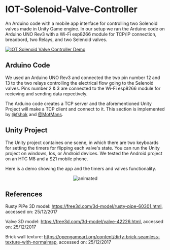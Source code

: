 # IOT-Solenoid-Valve-Controller
An Arduino code with a mobile app interface for controlling two Solenoid valves made in Unity Game engine.
In our setup we ran the Arduino code on Arduino UNO Rev3 with a Wi-Fi esp8266 module for TCP/IP connection, breadbord, two Relays, and two Selenoid valves.

[![IOT Solenoid Valve Controller Demo](https://yt-embed.herokuapp.com/embed?v=n0BPYhyw158)](https://www.youtube.com/watch?v=n0BPYhyw158 "IOT Solenoid Valve Controller Demo")
## Arduino Code
We used an Arduino UNO Rev3 and connected the two pin number 12 and 13 to the two relays controlling the electrical flow going to the Selenoid valves. Pins number 2 & 3 are connected to the Wi-Fi esp8266 module for recieving and sending data repectively.

The Arduino code creates a TCP server and the aforementioned Unity Project will make a TCP client and connect to it.
This section is implemented by [@fshok](https://github.com/fshok/) and [@MotMans](https://github.com/MotMans/).
## Unity Project
The Unity project containes one scene, in which there are two keyboards for setting the timers for flipping each valve's state. You can run the Unity project on windows, Ios, or Android devices. We tested the Android project on an HTC M8 and a S21 mobile phone.

Here is a demo showing the app and the timers and valves functionality.
<p align="center">
  <img src="Valves-Unity-Demo.gif" alt="animated" />
</p>

## References
Rusty PiPe 3D model: https://free3d.com/3d-model/rusty-pipe-60301.html, accessed on: 25/12/2017

Valve 3D model: https://free3d.com/3d-model/valve-42226.html, accessed on: 25/12/2017

Brick wall texture: https://opengameart.org/content/dirty-brick-seamless-texture-with-normalmap, accessed on: 25/12/2017
